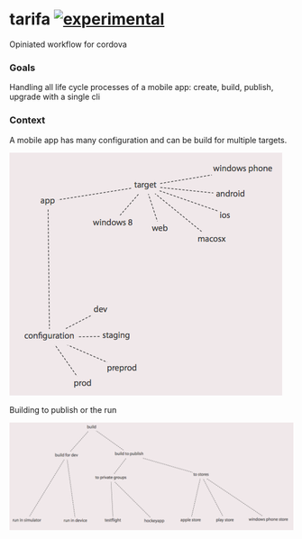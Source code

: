 tarifa [![experimental](http://hughsk.github.io/stability-badges/dist/experimental.svg)](http://github.com/hughsk/stability-badges)
======

Opiniated workflow for cordova

### Goals

Handling all life cycle processes of a mobile app: create, build, publish, upgrade with a single cli

### Context

A mobile app has many configuration and can be build for multiple targets.

![app](doc/assets/images/app.png)

Building to publish or the run

![build](doc/assets/images/build.png)
